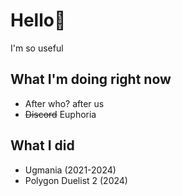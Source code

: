 # Hello👋

I'm so useful 

## What I'm doing right now
- After who? after us
- ~~Discord~~ Euphoria
## What I did
- Ugmania (2021-2024)
- Polygon Duelist 2 (2024)
<!--


- 🔭 I’m currently working on ...
- 🌱 I’m currently learning ...
- 👯 I’m looking to collaborate on ...
- 🤔 I’m looking for help with ...
- 💬 Ask me about ...
- 📫 How to reach me: ...
- 😄 Pronouns: ...
- ⚡ Fun fact: ...
-->
